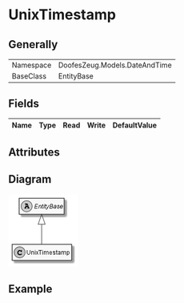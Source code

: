 ﻿# UnixTimestamp

## Generally

|||
|:-|:-|
|Namespace|DoofesZeug.Models.DateAndTime|
|BaseClass|EntityBase|

## Fields

|Name|Type|Read|Write|DefaultValue|
|:---|:---|:--:|:---:|:-----------|

## Attributes

## Diagram

![UnixTimestamp.png](./UnixTimestamp.png "UnixTimestamp")

## Example

